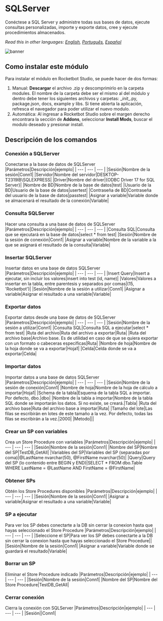 # SQLServer
  
Conéctese a SQL Server y administre todas sus bases de datos, ejecute consultas personalizadas, importe y exporte datos, cree y ejecute procedimientos almacenados.  

*Read this in other languages: [English](Manual_SQLServer_.md), [Português](Manual_SQLServer_.pr.md), [Español](Manual_SQLServer_.es.md)*
  
![banner](imgs/Banner_SQLServer_.jpg)
## Como instalar este módulo
  
Para instalar el módulo en Rocketbot Studio, se puede hacer de dos formas:
1. Manual: __Descargar__ el archivo .zip y descomprimirlo en la carpeta modules. El nombre de la carpeta debe ser el mismo al del módulo y dentro debe tener los siguientes archivos y carpetas: \__init__.py, package.json, docs, example y libs. Si tiene abierta la aplicación, refresca el navegador para poder utilizar el nuevo modulo.
2. Automática: Al ingresar a Rocketbot Studio sobre el margen derecho encontrara la sección de **Addons**, seleccionar **Install Mods**, buscar el modulo deseado y presionar install.  


## Descripción de los comandos

### Conexión a SQLServer
  
Conectarse a la base de datos de SQLServer
|Parámetros|Descripción|ejemplo|
| --- | --- | --- |
|Sesión|Nombre de la sesión|Conn1|
|Servidor|Nombre del servidor|DESKTOP-T2319IB\SQLEXPRESS|
|Driver|Nombre del driver|{ODBC Driver 17 for SQL Server}|
|Nombre de BD|Nombre de la base de datos|test|
|Usuario de la BD|Usuario de la base de datos|usertest|
|Contraseña de BD|Contraseña del usuario de la base de datos|passtest|
|Asignar a variable|Variable donde se almacenará el resultado de la conexión|Variable|

### Consulta SQLServer
  
Hacer una consulta a una base de datos de SQLServer
|Parámetros|Descripción|ejemplo|
| --- | --- | --- |
|Consulta SQL|Consulta que se ejecutará en la base de datos|select * from test|
|Sesión|Nombre de la sesión de conexión|Conn1|
|Asignar a variable|Nombre de la variable a la que se asignará el resultado de la consulta|Variable|

### Insertar SQLServer
  
Insertar datos en una base de datos SQLServer
|Parámetros|Descripción|ejemplo|
| --- | --- | --- |
|Insert Query|Insert a ejecutar, sin incluir los valores|insert into test (id, name)|
|Valores|Valores a insertar en la tabla, entre parentesis y separados por comas|(15, 'Rocketbot')|
|Sesión|Nombre de la sesión a utilizar|Conn1|
|Asignar a variable|Asignar el resultado a una variable|Variable|

### Exportar datos
  
Exportar datos desde una base de datos de SQLServer
|Parámetros|Descripción|ejemplo|
| --- | --- | --- |
|Sesión|Nombre de la sesión a utilizar|Conn1|
|Consulta SQL|Consulta SQL a ejecutar|select * from test|
|Ruta del archivo|Ruta del archivo a exportar|Ruta|
|Ruta del archivo base|Archivo base. Es de utilidad en caso de que se quiera exportar con un formato o cabeceras específicas|Ruta|
|Nombre de hoja|Nombre de la hoja donde se va a exportar|Hoja1|
|Celda|Celda donde se va a exportar|Celda|

### Importar datos
  
Importar datos a una base de datos SQLServer
|Parámetros|Descripción|ejemplo|
| --- | --- | --- |
|Sesión|Nombre de la sesión de conexión|Conn1|
|Nombre de hoja|Nombre de la hoja de cálculo a importar|Hoja1|
|Schema de la tabla|Esquema de la tabla SQL a importar. Por defecto, dbo.|dbo|
|Nombre de la tabla a importar|Nombre de la tabla SQL donde se importarán los datos. Si no existe, se creará.|Tabla|
|Ruta del archivo base|Ruta del archivo base a importar|Ruta|
|Tamaño del lote|Las filas se escribirán en lotes de este tamaño a la vez. Por defecto, todas las filas se escribirán a la vez.|2000|
|Metodo|||

### Crear un SP con variables
  
Crea un Store Procedure con variables
|Parámetros|Descripción|ejemplo|
| --- | --- | --- |
|Sesión|Nombre de la sesión|Conn1|
|Nombre del SP|Nombre del SP|TestDB_GetAll|
|Variables del SP|Variables del SP (separadas por coma)|@LastName nvarchar(50), @FirstName nvarchar(50)|
|Query|Query del SP (lo contenido entre BEGIN y END)|SELECT * FROM dbo.Table WHERE LastName = @LastName AND FirstName = @FirstName|

### Obtener SPs
  
Obtén los Store Procedures disponibles
|Parámetros|Descripción|ejemplo|
| --- | --- | --- |
|Sesión|Nombre de la sesión|Conn1|
|Asignar a variable|Asignar el resultado a una variable|Variable|

### SP a ejecutar
  
Para ver los SP debes conectarte a la DB sin cerrar la conexion hasta que hayas seleccionado el Store Procedure
|Parámetros|Descripción|ejemplo|
| --- | --- | --- |
|Seleccione el SP|Para ver los SP debes conectarte a la DB sin cerrar la conexion hasta que hayas seleccionado el Store Procedure||
|Sesión|Nombre de la sesión|Conn1|
|Asignar a variable|Variable donde se guardará el resultado|Variable|

### Borrar un SP
  
Eliminar el Store Procedure indicado
|Parámetros|Descripción|ejemplo|
| --- | --- | --- |
|Sesión|Nombre de la sesión|Conn1|
|Nombre del SP|Nombre del Store Procedure|TestDB_GetAll|

### Cerrar conexión
  
Cierra la conexión con SQLServer
|Parámetros|Descripción|ejemplo|
| --- | --- | --- |
|Sesión||Conn1|
